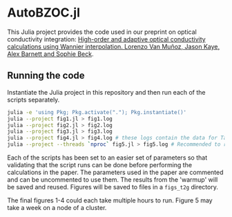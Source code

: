 # AutoBZOC.jl

This Julia project provides the code used in our preprint on optical
conductivity integration: [High-order and adaptive optical conductivity
calculations using Wannier interpolation. Lorenzo Van Muñoz, Jason Kaye, Alex
Barnett and Sophie Beck](https://arxiv.org/abs/2406.15466).

## Running the code

Instantiate the Julia project in this repository and then run each of the
scripts separately.
```bash
julia -e 'using Pkg; Pkg.activate("."); Pkg.instantiate()'
julia --project fig1.jl > fig1.log
julia --project fig2.jl > fig2.log
julia --project fig3.jl > fig3.log
julia --project fig4.jl > fig4.log # these logs contain the data for Table 1
julia --project --threads `nproc` fig5.jl > fig5.log # Recommended to run this in parallel
```
Each of the scripts has been set to an easier set of parameters so that
validating that the script runs can be done before performing the calculations
in the paper. The parameters used in the paper are commented and can be
uncommented to use them. The results from the 'warmup' will be saved and reused.
Figures will be saved to files in a `figs_t2g` directory.

The final figures 1-4 could each take multiple hours to run.
Figure 5 may take a week on a node of a cluster.